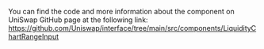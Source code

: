 You can find the code and more information about the component on UniSwap GitHub page at the following link: https://github.com/Uniswap/interface/tree/main/src/components/LiquidityChartRangeInput